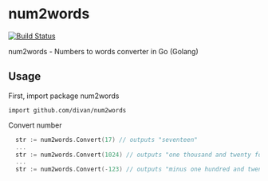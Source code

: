 num2words
=========

[![Build Status](https://drone.io/github.com/divan/num2words/status.png)](https://drone.io/github.com/divan/num2words/latest)

num2words - Numbers to words converter in Go (Golang)

## Usage

First, import package num2words

```import github.com/divan/num2words```

Convert number
```go
  str := num2words.Convert(17) // outputs "seventeen"
  ...
  str := num2words.Convert(1024) // outputs "one thousand and twenty four"
  ...
  str := num2words.Convert(-123) // outputs "minus one hundred and twenty three"
```
